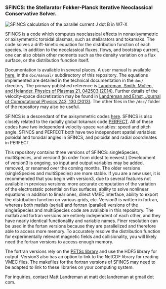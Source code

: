 ### SFINCS: the Stellarator Fokker-Planck Iterative Neoclassical Conservative Solver.

![SFINCS calculation of the parallel current J dot B in W7-X](https://github.com/landreman/sfincs/blob/master/doc/SFINCS_calculation_of_parallel_current_in_W7X_800x339.jpg)

SFINCS is a code which computes neoclassical effects in nonaxisymmetric or axisymmetric toroidal plasmas, such as stellarators and tokamaks.  The code solves a drift-kinetic equation for the distribution function of each species.  In addition to the neoclassical fluxes, flows, and bootstrap current, one can also obtain other moments such as the density variation on a flux surface, or the distribution function itself.

Documentation is available in several places. A user manual is available [here,](https://github.com/landreman/sfincs/blob/master/doc/manual/SFINCSUserManual.pdf) in the `doc/manual/` subdirectory of this repository.  The equations implemented are detailed in the technical documentation in the `doc/` directory.  The primary published reference is [Landreman, Smith, Mollen, and Helander, Physics of Plasmas 21, 042503 (2014)](https://github.com/landreman/sfincs/blob/master/doc/LandremanSmithMollenHelander_2014_PoP_v21_p042503_SFINCS.pdf?raw=true). Further details of the velocity-space discretization may be found in [Landreman and Ernst, Journal of Computational Physics 243, 130 (2013)](). The other files in the `/doc/` folder of the repository may also be useful.

SFINCS is a descendant of the axisymmetric codes [here](https://github.com/landreman/tokamakDriftKineticEquationSolver).  SFINCS is also closely related to the radially global tokamak code [PERFECT](https://github.com/landreman/perfect).  All of these codes have two independent velocity-space variables: speed and pitch angle.  SFINCS and PERFECT both have two independent spatial variables: poloidal and toroidal angles in SFINCS, and poloidal and radial coordinates in PERFECT.

This repository contains three versions of SFINCS: singleSpecies, multiSpecies, and version3 (in order from oldest to newest.)  Development of version3 is ongoing, so input and output variables may be added, removed, or renamed over the coming months. The older versions (singleSpecies and multiSpecies) are more stable. If you are a new user, it is recommended that you begin with version3, due to several features not available in previous versions: more accurate computation of the variation of the electrostatic potential on flux surfaces, ability to solve nonlinear equations in addition to linear ones, direct VMEC interface, ability to export the distribution function on various grids, etc.  Version3 is written in fortran, whereas both matlab (serial) and fortran (parallel) versions of the singleSpecies and multiSpecies code are available in this repository. The matlab and fortran versions are entirely independent of each other, and they have nearly identical functionality and variable names.  Finer resolution can be used in the fortan versions because they are parallelized and therefore able to access more memory.  To accurately resolve the distribution function for experimentally relevant magnetic fields and collisionality, you will likely need the fortran versions to access enough memory.

The fortran versions rely on the [PETSc library](http://www.mcs.anl.gov/petsc/) and use the HDF5 library for output. Version3 also has an option to link to the NetCDF library for reading VMEC files. The makefiles for the fortran versions of SFINCS may need to be adapted to link to these libraries on your computing system.

For inquiries, contact Matt Landreman at matt dot landreman at gmail dot com.
